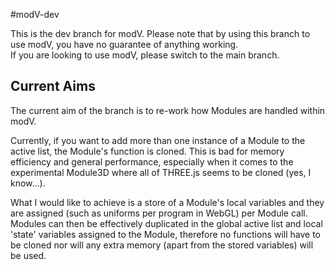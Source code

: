 #modV-dev

This is the dev branch for modV. Please note that by using this branch to use modV, you have no guarantee of anything working.  
If you are looking to use modV, please switch to the main branch.

## Current Aims

The current aim of the branch is to re-work how Modules are handled within modV.

Currently, if you want to add more than one instance of a Module to the active list, the Module's function is cloned.
This is bad for memory efficiency and general performance, especially when it comes to the experimental Module3D where all of THREE.js seems to be cloned (yes, I know...).

What I would like to achieve is a store of a Module's local variables and they are assigned (such as uniforms per program in WebGL) per Module call. Modules can then be effectively duplicated in the global active list and local 'state' variables assigned to the Module, therefore no functions will have to be cloned nor will any extra memory (apart from the stored variables) will be used.